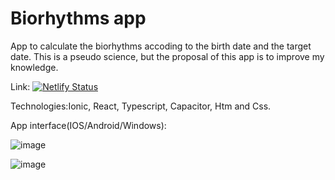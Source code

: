 # Biorhythms app
App to calculate the biorhythms accoding to the birth date and the target date. This is a pseudo science, but the proposal of this app is to improve my knowledge.

Link: [![Netlify Status](https://api.netlify.com/api/v1/badges/f75a5d46-d3ff-42aa-8a57-25797fed5730/deploy-status)](https://biorhytms-calc.netlify.app/)

Technologies:Ionic, React, Typescript, Capacitor, Htm and Css.

App interface(IOS/Android/Windows):

![image](https://user-images.githubusercontent.com/62312987/128267068-9235facb-42aa-41f7-a519-13ac7e735cb3.png)

![image](https://user-images.githubusercontent.com/62312987/128267156-1b08e7a5-d649-4819-9d4e-19f88412c8ac.png)

